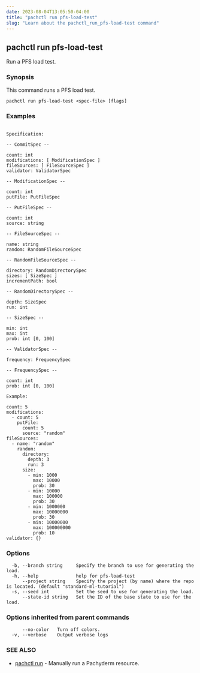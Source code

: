 ```yaml
---
date: 2023-08-04T13:05:50-04:00
title: "pachctl run pfs-load-test"
slug: "Learn about the pachctl_run_pfs-load-test command"
---
```


## pachctl run pfs-load-test

Run a PFS load test.

### Synopsis

This command runs a PFS load test.

```
pachctl run pfs-load-test <spec-file> [flags]
```

### Examples

```

Specification:

-- CommitSpec --

count: int
modifications: [ ModificationSpec ]
fileSources: [ FileSourceSpec ]
validator: ValidatorSpec

-- ModificationSpec --

count: int
putFile: PutFileSpec

-- PutFileSpec --

count: int 
source: string

-- FileSourceSpec --

name: string 
random: RandomFileSourceSpec

-- RandomFileSourceSpec --

directory: RandomDirectorySpec
sizes: [ SizeSpec ]
incrementPath: bool

-- RandomDirectorySpec --

depth: SizeSpec 
run: int

-- SizeSpec --

min: int
max: int
prob: int [0, 100]

-- ValidatorSpec --

frequency: FrequencySpec

-- FrequencySpec --

count: int
prob: int [0, 100]

Example: 

count: 5
modifications:
  - count: 5
    putFile:
      count: 5
      source: "random"
fileSources:
  - name: "random"
    random:
      directory:
        depth: 3
        run: 3
      size:
        - min: 1000
          max: 10000
          prob: 30 
        - min: 10000
          max: 100000
          prob: 30 
        - min: 1000000
          max: 10000000
          prob: 30 
        - min: 10000000
          max: 100000000
          prob: 10 
validator: {}

```

### Options

```
  -b, --branch string     Specify the branch to use for generating the load.
  -h, --help              help for pfs-load-test
      --project string    Specify the project (by name) where the repo is located. (default "standard-ml-tutorial")
  -s, --seed int          Set the seed to use for generating the load.
      --state-id string   Set the ID of the base state to use for the load.
```

### Options inherited from parent commands

```
      --no-color   Turn off colors.
  -v, --verbose    Output verbose logs
```

### SEE ALSO

* [pachctl run](/commands/pachctl_run/)	 - Manually run a Pachyderm resource.

